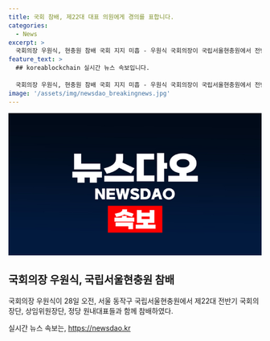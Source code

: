 ```yaml
---
title: 국회 참배, 제22대 대표 의원에게 경의를 표합니다.
categories:
  - News
excerpt: >
  국회의장 우원식, 현충원 참배 국회 지지 미흡 - 우원식 국회의장이 국립서울현충원에서 전반기 국회의장단 등과 함께 참배하며 눈길을 끌었다. 이는 국회가 논란 속에 있다는 것을 시사하는 반면, 국회의장이 현충원을 찾아 헌신적인 행사에 참여하는 모습이 기대 이상의 관심을 끌고 있다.
feature_text: >
  ## koreablockchain 실시간 뉴스 속보입니다.

  국회의장 우원식, 현충원 참배 국회 지지 미흡 - 우원식 국회의장이 국립서울현충원에서 전반기 국회의장단 등과 함께 참배하며 눈길을 끌었다. 이는 국회가 논란 속에 있다는 것을 시사하는 반면, 국회의장이 현충원을 찾아 헌신적인 행사에 참여하는 모습이 기대 이상의 관심을 끌고 있다.
image: '/assets/img/newsdao_breakingnews.jpg'
---
```


<p><img src="/assets/img/newsdao_breakingnews.jpg" alt="koreablockchain 속보" /></p>

<h2 data-ke-size="size26">국회의장 우원식, 국립서울현충원 참배</h2>

<p>국회의장 우원식이 28일 오전, 서울 동작구 국립서울현충원에서 제22대 전반기 국회의장단, 상임위원장단, 정당 원내대표들과 함께 참배하였다.</p>
실시간 뉴스 속보는, <a href="https://newsdao.kr" rel="dofollow">https://newsdao.kr</a>


